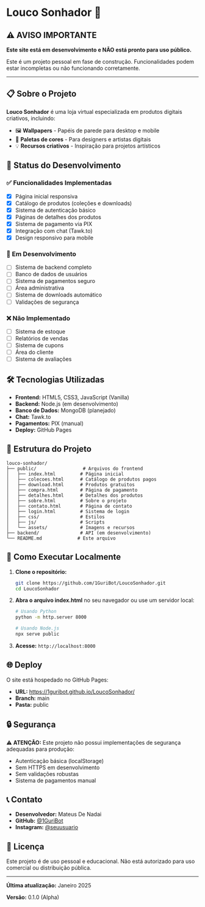 # Louco Sonhador 🎨

## ⚠️ AVISO IMPORTANTE

**Este site está em desenvolvimento e NÃO está pronto para uso público.**

Este é um projeto pessoal em fase de construção. Funcionalidades podem estar incompletas ou não funcionando corretamente.

---

## 📋 Sobre o Projeto

**Louco Sonhador** é uma loja virtual especializada em produtos digitais criativos, incluindo:

- 🖼️ **Wallpapers** - Papéis de parede para desktop e mobile
- 🎨 **Paletas de cores** - Para designers e artistas digitais
- 💡 **Recursos criativos** - Inspiração para projetos artísticos

## 🚧 Status do Desenvolvimento

### ✅ Funcionalidades Implementadas
- [x] Página inicial responsiva
- [x] Catálogo de produtos (coleções e downloads)
- [x] Sistema de autenticação básico
- [x] Páginas de detalhes dos produtos
- [x] Sistema de pagamento via PIX
- [x] Integração com chat (Tawk.to)
- [x] Design responsivo para mobile

### 🔄 Em Desenvolvimento
- [ ] Sistema de backend completo
- [ ] Banco de dados de usuários
- [ ] Sistema de pagamentos seguro
- [ ] Área administrativa
- [ ] Sistema de downloads automático
- [ ] Validações de segurança

### ❌ Não Implementado
- [ ] Sistema de estoque
- [ ] Relatórios de vendas
- [ ] Sistema de cupons
- [ ] Área do cliente
- [ ] Sistema de avaliações

## 🛠️ Tecnologias Utilizadas

- **Frontend:** HTML5, CSS3, JavaScript (Vanilla)
- **Backend:** Node.js (em desenvolvimento)
- **Banco de Dados:** MongoDB (planejado)
- **Chat:** Tawk.to
- **Pagamentos:** PIX (manual)
- **Deploy:** GitHub Pages

## 📁 Estrutura do Projeto

```
louco-sonhador/
├── public/                 # Arquivos do frontend
│   ├── index.html         # Página inicial
│   ├── colecoes.html      # Catálogo de produtos pagos
│   ├── download.html      # Produtos gratuitos
│   ├── compra.html        # Página de pagamento
│   ├── detalhes.html      # Detalhes dos produtos
│   ├── sobre.html         # Sobre o projeto
│   ├── contato.html       # Página de contato
│   ├── login.html         # Sistema de login
│   ├── css/               # Estilos
│   ├── js/                # Scripts
│   └── assets/            # Imagens e recursos
├── backend/               # API (em desenvolvimento)
└── README.md             # Este arquivo
```

## 🚀 Como Executar Localmente

1. **Clone o repositório:**
   ```bash
   git clone https://github.com/1GuriBot/LoucoSonhador.git
   cd LoucoSonhador
   ```

2. **Abra o arquivo index.html** no seu navegador ou use um servidor local:
   ```bash
   # Usando Python
   python -m http.server 8000
   
   # Usando Node.js
   npx serve public
   ```

3. **Acesse:** `http://localhost:8000`

## 🌐 Deploy

O site está hospedado no GitHub Pages:
- **URL:** https://1guribot.github.io/LoucoSonhador/
- **Branch:** main
- **Pasta:** public

## 🔒 Segurança

⚠️ **ATENÇÃO:** Este projeto não possui implementações de segurança adequadas para produção:

- Autenticação básica (localStorage)
- Sem HTTPS em desenvolvimento
- Sem validações robustas
- Sistema de pagamentos manual

## 📞 Contato

- **Desenvolvedor:** Mateus De Nadai
- **GitHub:** [@1GuriBot](https://github.com/1GuriBot)
- **Instagram:** [@seuusuario](https://instagram.com/seuusuario)

## 📄 Licença

Este projeto é de uso pessoal e educacional. Não está autorizado para uso comercial ou distribuição pública.

---

**Última atualização:** Janeiro 2025

**Versão:** 0.1.0 (Alpha)
